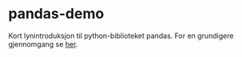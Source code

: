 # pandas-demo

Kort lynintroduksjon til python-biblioteket pandas. For en grundigere gjennomgang se [her](http://nbviewer.jupyter.org/github/jvns/pandas-cookbook/tree/v0.1/cookbook/).
